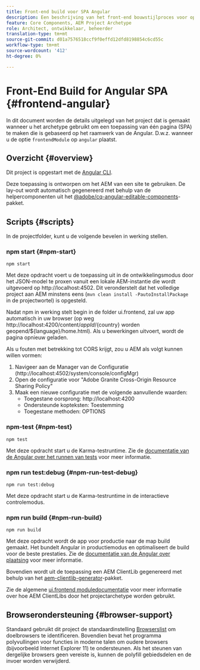 ```yaml
---
title: Front-end build voor SPA Angular
description: Een beschrijving van het front-end bouwstijlproces voor op Angular-gebaseerde SPA projecten
feature: Core Components, AEM Project Archetype
role: Architect, ontwikkelaar, beheerder
translation-type: tm+mt
source-git-commit: d01a7576518ccf9f0effd12dfd8198854c6cd55c
workflow-type: tm+mt
source-wordcount: '412'
ht-degree: 0%

---
```



# Front-End Build for Angular SPA {#frontend-angular}

In dit document worden de details uitgelegd van het project dat is gemaakt wanneer u het archetype gebruikt om een toepassing van één pagina (SPA) te maken die is gebaseerd op het raamwerk van de Angular. D.w.z. wanneer u de optie `frontendModule` op `angular` plaatst.

## Overzicht {#overview}

Dit project is opgestart met de [Angular CLI](https://github.com/angular/angular-cli).

Deze toepassing is ontworpen om het AEM van een site te gebruiken. De lay-out wordt automatisch gegenereerd met behulp van de helpercomponenten uit het [@adobe/cq-angular-editable-components](https://www.npmjs.com/package/@adobe/cq-angular-editable-components)-pakket.

## Scripts {#scripts}

In de projectfolder, kunt u de volgende bevelen in werking stellen.

### npm start {#npm-start}

```
npm start
```

Met deze opdracht voert u de toepassing uit in de ontwikkelingsmodus door het JSON-model te proxen vanuit een lokale AEM-instantie die wordt uitgevoerd op http://localhost:4502. Dit veronderstelt dat het volledige project aan AEM minstens eens (`mvn clean install -PautoInstallPackage` in de projectwortel) is opgesteld.

Nadat npm in werking stelt begin in de folder ui.frontend, zal uw app automatisch in uw browser (op weg http://localhost:4200/content/${appId}/${country} worden geopend/${language}/home.html). Als u bewerkingen uitvoert, wordt de pagina opnieuw geladen.

Als u fouten met betrekking tot CORS krijgt, zou u AEM als volgt kunnen willen vormen:

1. Navigeer aan de Manager van de Configuratie (http://localhost:4502/system/console/configMgr)
1. Open de configuratie voor &quot;Adobe Granite Cross-Origin Resource Sharing Policy&quot;
1. Maak een nieuwe configuratie met de volgende aanvullende waarden:
   * Toegestane oorsprong: http://localhost:4200
   * Ondersteunde kopteksten: Toestemming
   * Toegestane methoden: OPTIONS

### npm-test {#npm-test}

```shell
npm test
```

Met deze opdracht start u de Karma-testruntime. Zie de [documentatie van de Angular over het runnen van tests](https://angular.io/guide/testing) voor meer informatie.

### npm run test:debug {#npm-run-test-debug}

```shell
npm run test:debug
```

Met deze opdracht start u de Karma-testruntime in de interactieve controlemodus.

### npm run build {#npm-run-build}

```shell
npm run build
```

Met deze opdracht wordt de app voor productie naar de map build gemaakt. Het bundelt Angular in productiemodus en optimaliseert de build voor de beste prestaties. Zie de [documentatie van de Angular over plaatsing](https://angular.io/guide/deployment) voor meer informatie.

Bovendien wordt uit de toepassing een AEM ClientLib gegenereerd met behulp van het [aem-clientlib-generator](https://github.com/wcm-io-frontend/aem-clientlib-generator)-pakket.

Zie de algemene [ui.frontend moduledocumentatie](uifrontend.md#clientlibs) voor meer informatie over hoe AEM ClientLibs door het projectarchetype worden gebruikt.

## Browserondersteuning {#browser-support}

Standaard gebruikt dit project de standaardinstelling [Browserslist](https://github.com/browserslist/browserslist) om doelbrowsers te identificeren. Bovendien bevat het programma polyvullingen voor functies in moderne talen om oudere browsers (bijvoorbeeld Internet Explorer 11) te ondersteunen. Als het steunen van dergelijke browsers geen vereiste is, kunnen de polyfill gebiedsdelen en de invoer worden verwijderd.
